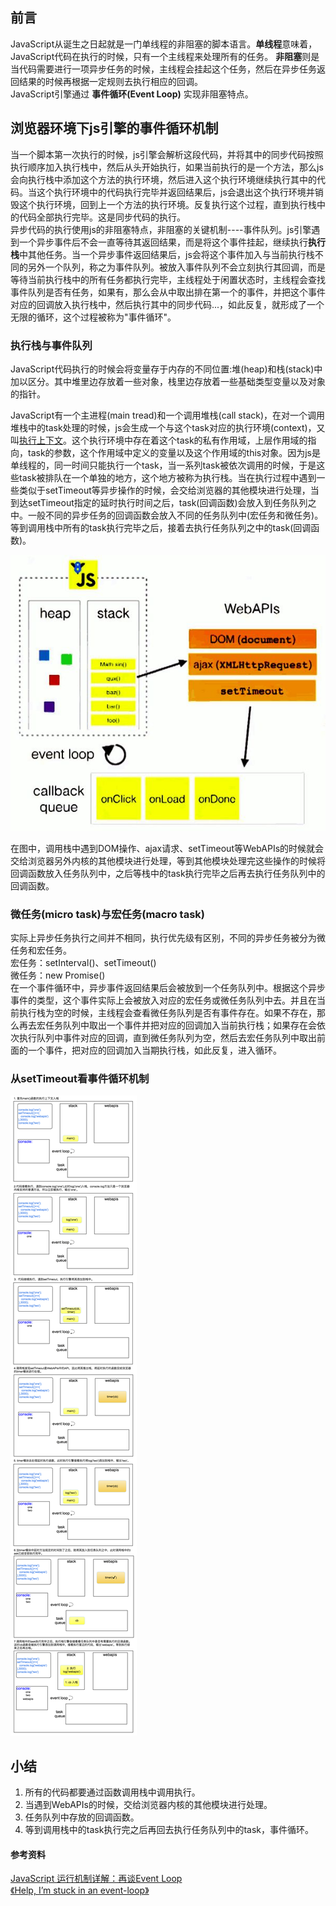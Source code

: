 ## 前言
JavaScript从诞生之日起就是一门单线程的非阻塞的脚本语言。**单线程**意味着，JavaScript代码在执行的时候，只有一个主线程来处理所有的任务。 **非阻塞**则是当代码需要进行一项异步任务的时候，主线程会挂起这个任务，然后在异步任务返回结果的时候再根据一定规则去执行相应的回调。    
JavaScript引擎通过 **事件循环(Event Loop)** 实现非阻塞特点。    

## 浏览器环境下js引擎的事件循环机制
当一个脚本第一次执行的时候，js引擎会解析这段代码，并将其中的同步代码按照执行顺序加入执行栈中，然后从头开始执行，如果当前执行的是一个方法，那么js会向执行栈中添加这个方法的执行环境，然后进入这个执行环境继续执行其中的代码。当这个执行环境中的代码执行完毕并返回结果后，js会退出这个执行环境并销毁这个执行环境，回到上一个方法的执行环境。反复执行这个过程，直到执行栈中的代码全部执行完毕。这是同步代码的执行。    
异步代码的执行使用js的非阻塞特点，非阻塞的关键机制----事件队列。js引擎遇到一个异步事件后不会一直等待其返回结果，而是将这个事件挂起，继续执行**执行栈**中其他任务。当一个异步事件返回结果后，js会将这个事件加入与当前执行栈不同的另外一个队列，称之为事件队列。被放入事件队列不会立刻执行其回调，而是等待当前执行栈中的所有任务都执行完毕，主线程处于闲置状态时，主线程会查找事件队列是否有任务，如果有，那么会从中取出排在第一个的事件，并把这个事件对应的回调放入执行栈中，然后执行其中的同步代码...，如此反复，就形成了一个无限的循环，这个过程被称为"事件循环"。

### 执行栈与事件队列
JavaScript代码执行的时候会将变量存于内存的不同位置:堆(heap)和栈(stack)中加以区分。其中堆里边存放着一些对象，栈里边存放着一些基础类型变量以及对象的指针。    

JavaScript有一个主进程(main tread)和一个调用堆栈(call stack)，在对一个调用堆栈中的task处理的时候，js会生成一个与这个task对应的执行环境(context)，又叫[执行上下文](./执行环境.md)。这个执行环境中存在着这个task的私有作用域，上层作用域的指向，task的参数，这个作用域中定义的变量以及这个作用域的this对象。因为js是单线程的，同一时间只能执行一个task，当一系列task被依次调用的时候，于是这些task被排队在一个单独的地方，这个地方被称为执行栈。当在执行过程中遇到一些类似于setTimeout等异步操作的时候，会交给浏览器的其他模块进行处理，当到达setTimeout指定的延时执行时间之后，task(回调函数)会放入到任务队列之中。一般不同的异步任务的回调函数会放入不同的任务队列中(宏任务和微任务)。等到调用栈中所有的task执行完毕之后，接着去执行任务队列之中的task(回调函数)。    

![Image text](https://raw.githubusercontent.com/moshen1223/notes/master/image/%08%08%08%08%08module.jpg)

在图中，调用栈中遇到DOM操作、ajax请求、setTimeout等WebAPIs的时候就会交给浏览器另外内核的其他模块进行处理，等到其他模块处理完这些操作的时候将回调函数放入任务队列中，之后等栈中的task执行完毕之后再去执行任务队列中的回调函数。    
   
### 微任务(micro task)与宏任务(macro task)
实际上异步任务执行之间并不相同，执行优先级有区别，不同的异步任务被分为微任务和宏任务。    
宏任务：setInterval()、setTimeout()    
微任务：new Promise()    
在一个事件循环中，异步事件返回结果后会被放到一个任务队列中。根据这个异步事件的类型，这个事件实际上会被放入对应的宏任务或微任务队列中去。并且在当前执行栈为空的时候，主线程会查看微任务队列是否有事件存在。如果不存在，那么再去宏任务队列中取出一个事件并把对应的回调加入当前执行栈；如果存在会依次执行队列中事件对应的回调，直到微任务队列为空，然后去宏任务队列中取出前面的一个事件，把对应的回调加入当期执行栈，如此反复，进入循环。

### 从setTimeout看事件循环机制
![Image text](https://raw.githubusercontent.com/moshen1223/notes/master/image/settimeout.png)    



## 小结
1) 所有的代码都要通过函数调用栈中调用执行。
2) 当遇到WebAPIs的时候，交给浏览器内核的其他模块进行处理。
3) 任务队列中存放的回调函数。
4) 等到调用栈中的task执行完之后再回去执行任务队列中的task，事件循环。



#### 参考资料
[JavaScript 运行机制详解：再谈Event Loop](http://www.ruanyifeng.com/blog/2014/10/event-loop.html)    
[《Help, I’m stuck in an event-loop》](https://vimeo.com/96425312)
